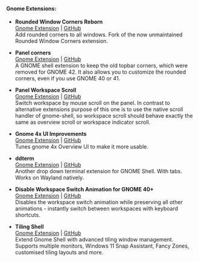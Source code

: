 #### Gnome Extensions:

- **Rounded Window Corners Reborn**  
[Gnome Extension](https://github.com/flexagoon/rounded-window-corners) | [GitHub](https://github.com/flexagoon/rounded-window-corners)  
Add rounded corners to all windows. Fork of the now unmaintained Rounded Window Corners extension.

- **Panel corners**  
[Gnome Extension](https://extensions.gnome.org/extension/4805/panel-corners/) | [GitHub](https://github.com/aunetx/panel-corners)  
A GNOME shell extension to keep the old topbar corners, which were removed for GNOME 42. It also allows you to customize the rounded corners, even if you use GNOME 40 or 41.

- **Panel Workspace Scroll**  
[Gnome Extension](https://extensions.gnome.org/extension/6523/panel-workspace-scroll/) | [GitHub](https://github.com/PolyMeilex/gnome-shell-extension-panel-workspace-scroll)  
Switch workspace by mouse scroll on the panel.
In contrast to alternative extensions purpose of this one is to use the native scroll handler of gnome-shell, so workspace scroll should behave exactly the same as overview scroll or workspace indicator scroll.

- **Gnome 4x UI Improvements**  
[Gnome Extension](https://extensions.gnome.org/extension/4158/gnome-40-ui-improvements/) | [GitHub](https://github.com/axxapy/gnome-ui-tune)  
Tunes gnome 4x Overview UI to make it more usable.

- **ddterm**  
[Gnome Extension](https://extensions.gnome.org/extension/3780/ddterm/) | [GitHub](https://github.com/ddterm/gnome-shell-extension-ddterm)  
Another drop down terminal extension for GNOME Shell. With tabs. Works on Wayland natively.

- **Disable Workspace Switch Animation for GNOME 40+**  
[Gnome Extension](https://extensions.gnome.org/extension/4290/disable-workspace-switch-animation-for-gnome-40/) | [GitHub](https://github.com/amalantony/gnome-shell-extension-instant-workspace-switcher)  
Disables the workspace switch animation while preserving all other animations - instantly switch between workspaces with keyboard shortcuts.

- **Tiling Shell**  
[Gnome Extension](https://extensions.gnome.org/extension/7065/tiling-shell/) | [GitHub](https://github.com/domferr/tilingshell)  
Extend Gnome Shell with advanced tiling window management. Supports multiple monitors, Windows 11 Snap Assistant, Fancy Zones, customised tiling layouts and more.
